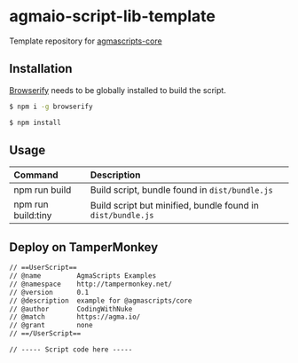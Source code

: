 # agmaio-script-lib-template
Template repository for [agmascripts-core](https://github.com/agmascripts/core)

## Installation
[Browserify](http://browserify.org/) needs to be globally installed to build the script.
```bash
$ npm i -g browserify
```
```bash
$ npm install
```

## Usage

| Command            | Description                                                 |
| :----------------- | :---------------------------------------------------------- |
| npm run build      | Build script, bundle found in `dist/bundle.js`              |
| npm run build:tiny | Build script but minified, bundle found in `dist/bundle.js` |

## Deploy on TamperMonkey
```txt
// ==UserScript==
// @name         AgmaScripts Examples
// @namespace    http://tampermonkey.net/
// @version      0.1
// @description  example for @agmascripts/core
// @author       CodingWithNuke
// @match        https://agma.io/
// @grant        none
// ==/UserScript==

// ----- Script code here -----
```